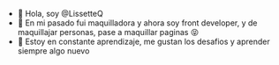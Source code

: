 - 👋 Hola, soy @LissetteQ
- 👀 En mi pasado fui maquilladora y ahora soy front developer, y  de maquillajar personas, pase a maquillar paginas :stuck_out_tongue_closed_eyes: 
- :closed_book: Estoy en constante aprendizaje, me gustan los desafios y aprender siempre algo nuevo

<!---
Puedes revisar mis proyectos aqui !
--->
